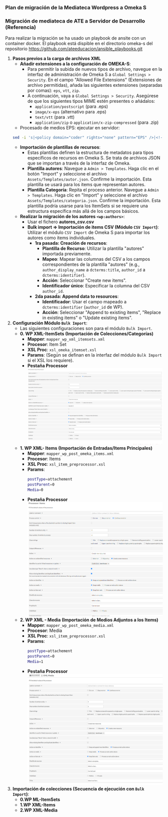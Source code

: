 ### Plan de migración de la Mediateca Wordpress a Omeka S

### Migración de mediateca de ATE a Servidor de Desarrollo (Referencia)
Para realizar la migración se ha usado un playbook de ansite con un container docker. El playbook está dispible en el directorio omeka-s del repositorio https://github.com/ateeducacion/ansible_playbooks.git 

1.  **Pasos previos a la carga de archivos XML**
    *   **Añadir extensiones a la configuración de OMEKA-S**:
        *   Para permitir la subida de nuevos tipos de archivo, navegue en la interfaz de administración de Omeka S a `Global Settings > Security`. En el campo "Allowed File Extensions" (Extensiones de archivo permitidas), añada las siguientes extensiones (separadas por comas): `eps`, `vtt`, `zip`.
        *   A continuación, vaya a `Global Settings > Security`. Asegúrese de que los siguientes tipos MIME estén presentes o añádalos:
            *   `application/postscript` (para .eps)
            *   `image/x-eps` (alternativo para .eps)
            *   `text/vtt` (para .vtt)
            *   `application/zip` o `application/x-zip-compressed` (para .zip)
    *   Procesado de medios EPS: ejecutar en servidor:
    ```bash
    sed -i 's|<policy domain="coder" rights="none" pattern="EPS" />|<!-- <policy domain="coder" rights="none" pattern="EPS" /> -->|' /etc/ImageMagick-6/policy.xml
    ```
    *   **Importación de plantillas de recursos**:
        *   Estas plantillas definen la estructura de metadatos para tipos específicos de recursos en Omeka S. Se trata de archivos JSON que se importan a través de la interfaz de Omeka.
        *   **Plantilla autores**: Navegue a `Admin > Templates`. Haga clic en el botón "Import" y seleccione el archivo `Assets/Templates/autor.json`. Confirme la importación. Esta plantilla se usará para los items que representan autores.
        *   **Plantilla Categoría**: Repita el proceso anterior. Navegue a `Admin > Templates`. Haga clic en "Import" y seleccione el archivo `Assets/Templates/categoria.json`. Confirme la importación. Esta plantilla podría usarse para los ItemSets si se requiere una estructura específica más allá de los campos básicos.
    *   **Realizar la migración de los autores `<wp:authors>`**:
        *   Usar el fichero **autores_csv.csv**
        *   **Bulk import => Importación de items CSV (Módulo `CSV Import`)**: Utilizar el módulo `CSV Import` de Omeka S para importar los autores como items individuales.
            *   **1ra pasada: Creación de recursos**:
                *   **Plantilla de Recurso**: Utilizar la plantilla "autores" importada previamente.
                *   **Mapeo**: Mapear las columnas del CSV a los campos correspondientes de la plantilla "autores" (e.g., `author_display_name` a `dcterms:title`, `author_id` a `dcterms:identifier`).
                *   **Acción**: Seleccionar "Create new items".
                *   **Identificador único**: Especificar la columna del CSV `author_id`.
            *   **2da pasada: Append data to resources**:
                *   **Identificador**: Usar el campo mapeado a `dcterms:identifier` (`author_id` de WP).
                *   **Acción**: Seleccionar "Append to existing items", "Replace in existing items" o "Update existing items".
2.  **Configuración Módulo `Bulk Import`**:
    *   Las siguientes configuraciones son para el módulo `Bulk Import`.
    *   **0. WP XML-ItemSets (Importación de Colecciones/Categorías)**
        *   **Mapper**: `mapper_wp_xml_itemsets.xml`
        *   **Procesor**: Item Set
        *   **XSL Proc**: `xsl_omeka_itemset.xsl`
        *   **Params**: (Según se definan en la interfaz del módulo `Bulk Import` si el XSL los requiere).
        *   **Pestaña Processor**
            ![Configuracion Processor item set](./img/Item_Sets.png)
    *   **1. WP XML- Items (Importación de Entradas/Items Principales)**
        *   **Mapper**: `mapper_wp_post_omeka_items.xml`
        *   **Procesor**: Items
        *   **XSL Proc**: `xsl_item_preprocessor.xsl`
        *   **Params**:
            ```bash
            postType=attachement
            postParent=0
            Media=0
            ```
        *   **Pestaña Processor**
            ![Configuracion Processor item](./img/Items.png)
    *   **2. WP XML - Media (Importación de Medios Adjuntos a los Items)**
        *   **Mapper**: `mapper_wp_post_omeka_media.xml`
        *   **Procesor**: Media
        *   **XSL Proc**: `xsl_item_preprocessor.xsl`
        *   **Params**:
            ```bash
            postType=attachement
            postParent=0
            Media=1
            ```
        *   **Pestaña Processor**
            ![Configuracion Processor item](./img/Media.png)
3.  **Importación de colecciones (Secuencia de ejecución con `Bulk Import`)**:
    *   **0.WP ML-ItemSets**
    *   **1.WP XML-Items**
    *   **2.WP XML-Media**



